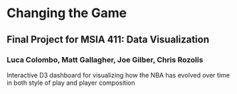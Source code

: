 # Changing the Game
## Final Project for MSIA 411: Data Visualization
### Luca Colombo, Matt Gallagher, Joe Gilber, Chris Rozolis
Interactive D3 dashboard for visualizing how the NBA has evolved over time in both style of play and player composition
